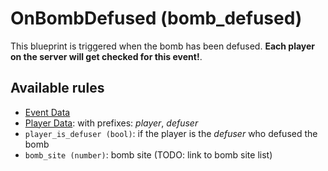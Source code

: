 # OnBombDefused (bomb_defused)

This blueprint is triggered when the bomb has been defused. **Each player on the server will get checked for this event!**.

## Available rules

- [Event Data](../rules/GlobalEventData.md)
- [Player Data](../rules/GlobalPlayerData.md): with prefixes: *player*, *defuser*
- `player_is_defuser (bool)`: if the player is the *defuser* who defused the bomb
- `bomb_site (number)`: bomb site (TODO: link to bomb site list)
